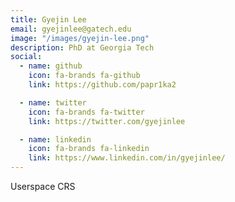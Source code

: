 ```yaml
---
title: Gyejin Lee
email: gyejinlee@gatech.edu
image: "/images/gyejin-lee.png"
description: PhD at Georgia Tech
social:
  - name: github
    icon: fa-brands fa-github
    link: https://github.com/papr1ka2

  - name: twitter
    icon: fa-brands fa-twitter
    link: https://twitter.com/gyejinlee

  - name: linkedin
    icon: fa-brands fa-linkedin
    link: https://www.linkedin.com/in/gyejinlee/
---
```


Userspace CRS
